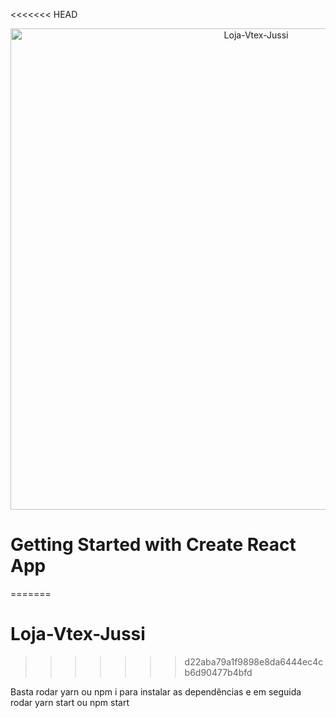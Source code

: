 <<<<<<< HEAD
<div align="center">
    <img src="./gif/jussi.gif" alt="Loja-Vtex-Jussi" height="770">
</div>

# Getting Started with Create React App
=======
# Loja-Vtex-Jussi
>>>>>>> d22aba79a1f9898e8da6444ec4cb6d90477b4bfd

Basta rodar yarn ou npm i para instalar as dependências e em seguida rodar yarn start ou npm start

